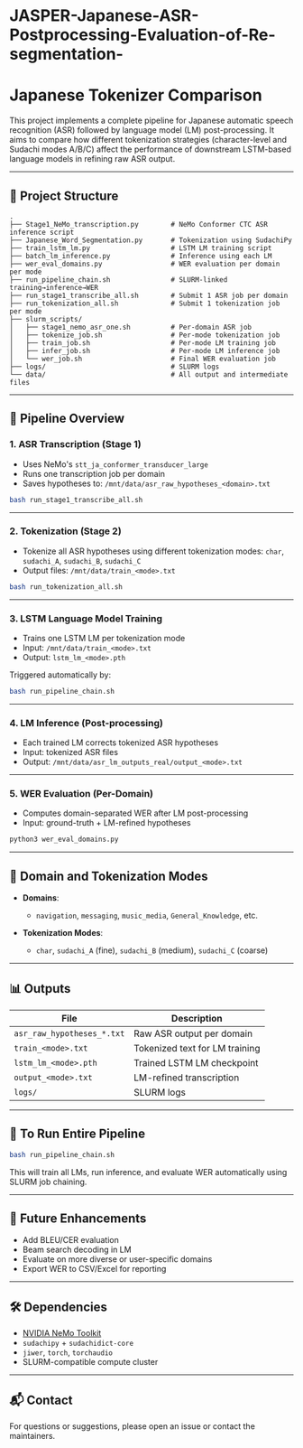 # JASPER-Japanese-ASR-Postprocessing-Evaluation-of-Re-segmentation-
# Japanese Tokenizer Comparison

This project implements a complete pipeline for Japanese automatic speech recognition (ASR) followed by language model (LM) post-processing. It aims to compare how different tokenization strategies (character-level and Sudachi modes A/B/C) affect the performance of downstream LSTM-based language models in refining raw ASR output.

---

## 📁 Project Structure

```
.
├── Stage1_NeMo_transcription.py        # NeMo Conformer CTC ASR inference script
├── Japanese_Word_Segmentation.py       # Tokenization using SudachiPy
├── train_lstm_lm.py                    # LSTM LM training script
├── batch_lm_inference.py               # Inference using each LM
├── wer_eval_domains.py                 # WER evaluation per domain per mode
├── run_pipeline_chain.sh               # SLURM-linked training→inference→WER
├── run_stage1_transcribe_all.sh        # Submit 1 ASR job per domain
├── run_tokenization_all.sh             # Submit 1 tokenization job per mode
├── slurm_scripts/
│   ├── stage1_nemo_asr_one.sh          # Per-domain ASR job
│   ├── tokenize_job.sh                 # Per-mode tokenization job
│   ├── train_job.sh                    # Per-mode LM training job
│   ├── infer_job.sh                    # Per-mode LM inference job
│   └── wer_job.sh                      # Final WER evaluation job
├── logs/                               # SLURM logs
└── data/                               # All output and intermediate files
```

---

## 🔁 Pipeline Overview

### 1. **ASR Transcription (Stage 1)**

* Uses NeMo's `stt_ja_conformer_transducer_large`
* Runs one transcription job per domain
* Saves hypotheses to: `/mnt/data/asr_raw_hypotheses_<domain>.txt`

```bash
bash run_stage1_transcribe_all.sh
```

---

### 2. **Tokenization (Stage 2)**

* Tokenize all ASR hypotheses using different tokenization modes: `char`, `sudachi_A`, `sudachi_B`, `sudachi_C`
* Output files: `/mnt/data/train_<mode>.txt`

```bash
bash run_tokenization_all.sh
```

---

### 3. **LSTM Language Model Training**

* Trains one LSTM LM per tokenization mode
* Input: `/mnt/data/train_<mode>.txt`
* Output: `lstm_lm_<mode>.pth`

Triggered automatically by:

```bash
bash run_pipeline_chain.sh
```

---

### 4. **LM Inference (Post-processing)**

* Each trained LM corrects tokenized ASR hypotheses
* Input: tokenized ASR files
* Output: `/mnt/data/asr_lm_outputs_real/output_<mode>.txt`

---

### 5. **WER Evaluation (Per-Domain)**

* Computes domain-separated WER after LM post-processing
* Input: ground-truth + LM-refined hypotheses

```bash
python3 wer_eval_domains.py
```

---

## 🧪 Domain and Tokenization Modes

* **Domains**:

  * `navigation`, `messaging`, `music_media`, `General_Knowledge`, etc.
* **Tokenization Modes**:

  * `char`, `sudachi_A` (fine), `sudachi_B` (medium), `sudachi_C` (coarse)

---

## 📊 Outputs

| File                       | Description                    |
| -------------------------- | ------------------------------ |
| `asr_raw_hypotheses_*.txt` | Raw ASR output per domain      |
| `train_<mode>.txt`         | Tokenized text for LM training |
| `lstm_lm_<mode>.pth`       | Trained LSTM LM checkpoint     |
| `output_<mode>.txt`        | LM-refined transcription       |
| `logs/`                    | SLURM logs                     |

---

## 🚀 To Run Entire Pipeline

```bash
bash run_pipeline_chain.sh
```

This will train all LMs, run inference, and evaluate WER automatically using SLURM job chaining.

---

## 🧠 Future Enhancements

* Add BLEU/CER evaluation
* Beam search decoding in LM
* Evaluate on more diverse or user-specific domains
* Export WER to CSV/Excel for reporting

---

## 🛠 Dependencies

* [NVIDIA NeMo Toolkit](https://github.com/NVIDIA/NeMo)
* `sudachipy` + `sudachidict-core`
* `jiwer`, `torch`, `torchaudio`
* SLURM-compatible compute cluster

---

## 📬 Contact

For questions or suggestions, please open an issue or contact the maintainers.

